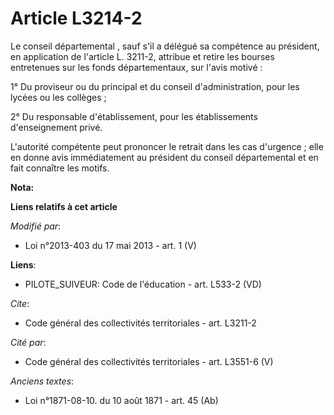 # Article L3214-2

Le conseil départemental , sauf s'il a délégué sa compétence au président, en application de l'article L. 3211-2, attribue et
retire les bourses entretenues sur les fonds départementaux, sur l'avis motivé : 

1° Du proviseur ou du principal et du conseil d'administration, pour les lycées ou les collèges ; 

2° Du responsable d'établissement, pour les établissements d'enseignement privé. 

L'autorité compétente peut prononcer le retrait dans les cas d'urgence ; elle en donne avis immédiatement au président du
conseil départemental  et en fait connaître les motifs.

**Nota:**



**Liens relatifs à cet article**

_Modifié par_:

  - Loi n°2013-403 du 17 mai 2013 - art. 1 (V)

**Liens**:

  - PILOTE_SUIVEUR: Code de l'éducation - art. L533-2 (VD)

_Cite_:

  - Code général des collectivités territoriales - art. L3211-2

_Cité par_:

  - Code général des collectivités territoriales - art. L3551-6 (V)

_Anciens textes_:

  - Loi n°1871-08-10. du 10 août 1871 - art. 45 (Ab)
